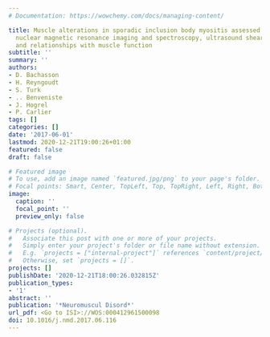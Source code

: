 ```yaml
---
# Documentation: https://wowchemy.com/docs/managing-content/

title: Muscle alterations in sporadic inclusion body myositis assessed using quantitative
  nuclear magnetic resonance imaging and spectroscopy, ultrasound shear-wave elastography,
  and relationships with muscle function
subtitle: ''
summary: ''
authors:
- D. Bachasson
- H. Reyngoudt
- S. Turk
- .. Benveniste
- J. Hogrel
- P. Carlier
tags: []
categories: []
date: '2017-06-01'
lastmod: 2020-12-21T19:00:26+01:00
featured: false
draft: false

# Featured image
# To use, add an image named `featured.jpg/png` to your page's folder.
# Focal points: Smart, Center, TopLeft, Top, TopRight, Left, Right, BottomLeft, Bottom, BottomRight.
image:
  caption: ''
  focal_point: ''
  preview_only: false

# Projects (optional).
#   Associate this post with one or more of your projects.
#   Simply enter your project's folder or file name without extension.
#   E.g. `projects = ["internal-project"]` references `content/project/deep-learning/index.md`.
#   Otherwise, set `projects = []`.
projects: []
publishDate: '2020-12-21T18:00:26.032815Z'
publication_types:
- '1'
abstract: ''
publication: '*Neuromuscul Disord*'
url_pdf: <Go to ISI>://WOS:000412961500098
doi: 10.1016/j.nmd.2017.06.116
---
```

